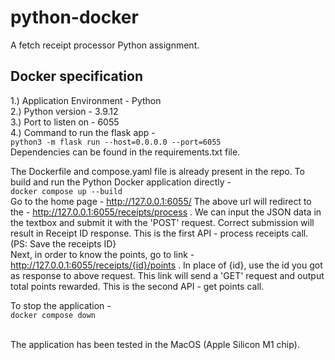 # python-docker

A fetch receipt processor Python assignment.

## Docker specification
1.) Application Environment - Python <br />
2.) Python version - 3.9.12 <br />
3.) Port to listen on -  6055 <br />
4.) Command to run the flask app - <br /> ```python3 -m flask run --host=0.0.0.0 --port=6055```
<br />
Dependencies can be found in the requirements.txt file.

The Dockerfile and compose.yaml file is already present in the repo. To build and run the Python Docker application directly - <br />
```docker compose up --build``` <br />
Go to the home page - http://127.0.0.1:6055/ 
The above url will redirect to the - http://127.0.0.1:6055/receipts/process . We can input the JSON data in the textbox and submit it with the 'POST' request. Correct submission will result in Receipt ID response. This is the first API - process receipts call. (PS:  Save the receipts ID} <br />
Next, in order to know the points, go to link - http://127.0.0.1:6055/receipts/{id}/points . In place of {id}, use the id you got as response to above request. This link will send a 'GET' request and output total points rewarded. This is the second API - get points call. <br />

To stop the application - <br />
```docker compose down```



<br />
The application has been tested in the MacOS (Apple Silicon M1 chip). 
